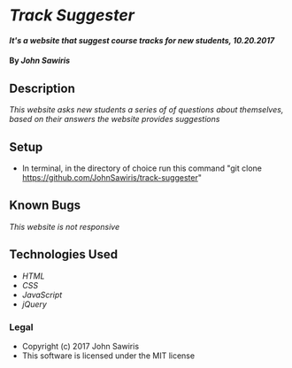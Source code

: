 # _Track Suggester_

#### _It's a website that suggest course tracks for new students, 10.20.2017_

#### By _**John Sawiris**_

## Description

_This website asks new students a series of of questions about themselves, based on their answers the website provides suggestions_

## Setup

* In terminal, in the directory of choice run this command "git clone https://github.com/JohnSawiris/track-suggester"
## Known Bugs
_This website is not responsive_

## Technologies Used
* _HTML_
* _CSS_
* _JavaScript_
* _jQuery_

### Legal
* Copyright (c) 2017 John Sawiris
* This software is licensed under the MIT license
